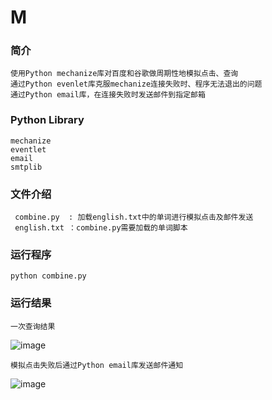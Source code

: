 # M


### 简介 
    使用Python mechanize库对百度和谷歌做周期性地模拟点击、查询
    通过Python evenlet库克服mechanize连接失败时、程序无法退出的问题
    通过Python email库，在连接失败时发送邮件到指定邮箱

### Python Library
    mechanize
    eventlet
    email
    smtplib
        
### 文件介绍
     combine.py  : 加载english.txt中的单词进行模拟点击及邮件发送
     english.txt ：combine.py需要加载的单词脚本
     
### 运行程序  
    python combine.py

### 运行结果    

    一次查询结果
![image](https://github.com/scu-igroup/cube_test/blob/master/Images/3.png) 

    模拟点击失败后通过Python email库发送邮件通知
![image](https://github.com/scu-igroup/cube_test/blob/master/Images/1.png)
